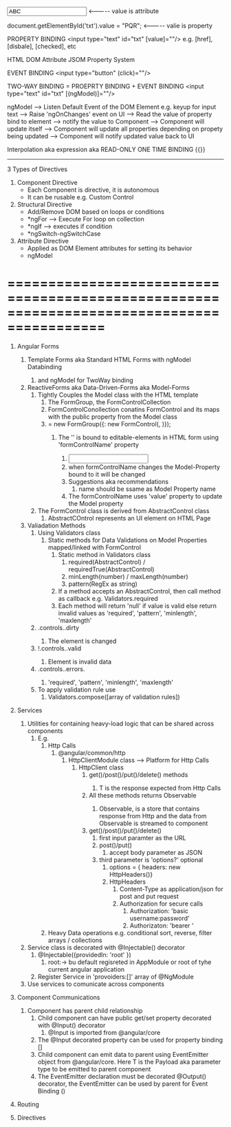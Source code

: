 <input type="text" id="txt" value="ABC"/> <----- value is attribute

document.getElementById('txt').value = "PQR"; <----- valie is property

PROPERTY BINDING
<input type="text" id="txt" [value]="<PUBLIC-PROPRTY-FROM-COMPONENT>"/>
e.g. [href], [disbale], [checked], etc

HTML DOM Attribute
JSOM Property System

EVENT BINDING
<input type="button" (click)="<PUBLI-METHOD-FROM-COMPONENT>"/>

TWO-WAY BINDING = PROEPRTY BINDING + EVENT BINDING
<input type="text" id="txt" [(ngModel)]="<PUBLIC-PROPRTY-FROM-COMPONENT>"/>

ngModel --> Listen Default Event of the DOM Element e.g. keyup for input text
--> Raise 'ngOnChanges' event on UI --> Read the value of property bind to element
--> notify the value to Component --> Component will update itself
--> Component will update all properties depending on propety being updated
--> Component will notify updated value back to UI

Interpolation aka expression aka READ-ONLY ONE TIME BINDING
{{<PUBLIC-PROPRTY-FROM-COMPONENT>}}

---

3 Types of Directives

1. Component Directive
   - Each Component is directive, it is autonomous
   - It can be rusable e.g. Custom Control
2. Structural Directive
   - Add/Remove DOM based on loops or conditions
   - \*ngFor --> Execute For loop on collection
   - \*ngIf --> executes if condition
   - \*ngSwitch-ngSwitchCase
3. Attribute Directive
   - Applied as DOM Element attributes for setting its behavior
   - ngModel

# ==========================================================================================

1. Angular Forms

   1. Template Forms aka Standard HTML Forms with ngModel Databinding
      1. <form></form> and ngModel for TwoWay binding
   2. ReactiveForms aka Data-Driven-Forms aka Model-Forms
      1. Tightly Couples the Model class with the HTML template
         1. The FormGroup, the FormControlCollection
         2. FormControlConollection conatins FormControl and its maps with the public property from the Model class
         3. <fromGroup-instance> = new FormGroup({<Key>: new FormControl(<Model-Property>, <Validatros>)});
            1. The '<key>' is bound to editable-elements in HTML form using 'formControlName' property
               1. <input type="text" formControlName="<key>">
               2. when formControlName changes the Model-Property bound to it will be changed
               3. Suggestions aka recommendations
                  1. <key> name should be ssame as Model Property name
               4. The formControlName uses 'value' property to update the Model property
      1. The FormControl class is derived from AbstractControl class
         1. AbstractCOntrol represents an UI element on HTML Page
   3. Valiadation Methods
      1. Using Validators class
         1. Static methods for Data Validations on Model Properties mapped/linked with FormControl
            1. Static method in Validators class
               1. required(AbstractControl) / requiredTrue(AbstractControl)
               2. minLength(number) / maxLength(number)
               3. pattern(RegEx as string)
            1. If a method accepts an AbstractControl, then call method as callback e.g. Validators.required
            1. Each method will return 'null' if value is valid else return invalid values as 'required', 'pattern', 'minlength', 'maxlength'
      1. <formGroup>.controls.<formControlName>.dirty
         1. The element is changed
      1. !<formGroup>.controls.<formControlName>.valid
         1. Element is invalid data
      1. <formGroup>.controls.<formControlName>.errors.<error-return-type>
         1. 'required', 'pattern', 'minlength', 'maxlength'
      1. To apply validation rule use
         1. Validators.compose([array of validation rules])

2. Services
   1. Utilities for containing heavy-load logic that can be shared across components
      1. E.g.
         1. Http Calls
            1. @angular/common/http
               1. HttpClientModule class --> Platform for Http Calls
                  1. HttpClient class
                     1. get<T>()/post<T>()/put<T>()/delete<T>() methods
                        1. T is the response expected from Http Calls
                     2. All these methods returns Observable<T>
                        1. Observable, is a store that contains response from Http and the data from Observable is streamed to component
                     3. get()/post()/put()/delete()
                        1. first input paramter as the URL
                        2. post()/put()
                           1. accept body parameter as JSON
                        3. third parameter is 'options?' optional
                           1. options = { headers: new HttpHeaders()}
                           2. HttpHeaders
                              1. Content-Type as application/json for post and put request
                              2. Authorization for secure calls
                                 1. Authorization: 'basic username:password'
                                 2. Authorizaton: 'bearer <TOKEN>'
         1. Heavy Data operations e.g. conditional sort, reverse, filter arrays / collections
   2. Service class is decorated with @Injectable() decorator
      1. @Injectable({providedIn: 'root' })
         1. root:-> bu default regisreted in AppModule or root of tyhe current angular application
      2. Register Service in 'provoiders:[]' array of @NgModule
   3. Use services to comunicate across components
3. Component Communications
   1. Component has parent child relationship
      1. Child component can have public get/set property decorated with @Input() decorator
         1. @Input is imported from @angular/core
      2. The @Input decorated property can be used for property binding [<PROPERTYT-NAME>]
      3. Child component can emit data to parent using EventEmitter<T> object from @angular/core. Here T is the Payload aka parameter type to be emitted to parent component
      4. The EventEmitter declaration must be decorated @Output() decorator, the EventEmitter can be used by parent for Event Binding (<EventEmittertype>)
4. Routing
5. Directives
